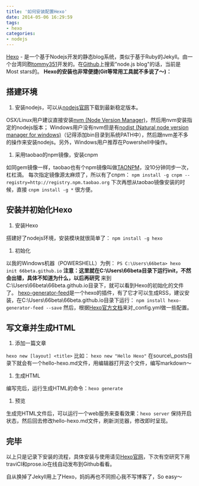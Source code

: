 ```yaml
---
title: '如何安装配置Hexo'
date: 2014-05-06 16:29:59
tags:
- hexo
categories:
- nodejs
---
```

[Hexo](http://hexo.io/) - 是一个基于Nodejs开发的静态blog系统，类似于基于Ruby的Jekyll。由一个台湾同胞[tommy351](http://zespia.tw/)开发的。在[Github](https://github.com/tommy351/hexo)上搜索"node.js blog"的话，当前是Most stars的。
**Hexo的安装也非常便捷(Git等常用工具就不多说了～)：**

## 搭建环境

<!-- more -->

1. 安装nodejs，可以从[nodejs官网](http://nodejs.org/)下载到最新稳定版本。

  OSX/Linux用户建议直接安装[nvm (Node Version Manager)](https://github.com/creationix/nvm)，然后用nvm安装指定的nodejs版本；
  Windows用户没有nvm但是有[nodist (Natural node version manager for windows)](https://github.com/marcelklehr/nodist)（记得添加bin目录到系统PATH中），然后跟nvm差不多的操作来安装nodejs。另外，Windows用户推荐在Powershell中操作。

1. 采用taobao的npm镜像，安装cnpm

  如同gem镜像一样，taobao也有个npm镜像叫做[TAONPM](http://npm.taobao.org/)，没10分钟同步一次，杠杠滴。
  每次指定镜像源太麻烦了，所以有了cnpm：
  `npm install -g cnpm --registry=http://registry.npm.taobao.org`
  下次再想从taobao镜像安装的时候，直接
  `cnpm install -g *`
  很方便。

## 安装并初始化Hexo

1. 安装Hexo

  搭建好了nodejs环境，安装模块就很简单了：
  `npm install -g hexo`

1. 初始化

  以我的Windows机器（POWERSHELL）为例：
  `PS C:\Users\66beta> hexo init 66beta.github.io`
  **注意：这里就在C:\Users\66beta目录下运行init，不然会出错，具体不知道为什么，以后再研究**
  来到C:\Users\66beta\66beta.github.io目录下，就可以看到Hexo的初始化的文件了。
  [hexo-generator-feed](https://github.com/hexojs/hexo-generator-feed)是一个hexo的插件，有了它才可以生成RSS，建议安装，在C:\Users\66beta\66beta.github.io目录下运行：
  `npm install hexo-generator-feed --save`
  然后，根据[Hexo官方文档](http://hexo.io/docs/configuration.html)来对_config.yml做一些配置。

## 写文章并生成HTML

1. 添加一篇文章

  `hexo new [layout] <title>`
  比如：
  `hexo new "Hello Hexo"`
  在source\\_posts目录下就会有一个hello-hexo.md文件，用编辑器打开这个文件，编写markdown～

1. 生成HTML

  编写完后，运行生成HTML的命令：`hexo generate`

1. 预览

  生成完HTML文件后，可以运行一个web服务来查看效果：`hexo server`
  保持开启状态，然后回去修改hello-hexo.md文件，刷新浏览器，修改即时呈现。

## 完毕

以上只是记录下安装的流程，具体安装与使用请见[Hexo官网](http://hexo.io/)，下次有空研究下用traviCI和prose.io在线自动发布到Github看看。

自从换掉了Jekyll用上了Hexo，妈妈再也不同担心我不写博客了，So easy～

